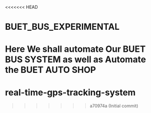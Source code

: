 <<<<<<< HEAD
# BUET_BUS_EXPERIMENTAL
Here We shall automate Our BUET BUS SYSTEM as well as Automate the BUET AUTO SHOP
=======
# real-time-gps-tracking-system
>>>>>>> a70974a (Initial commit)
